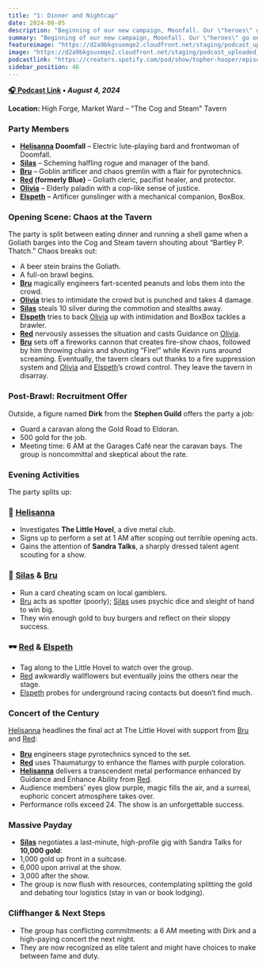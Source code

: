 ```yaml
---
title: "1: Dinner and Nightcap"
date: 2024-08-05
description: "Beginning of our new campaign, Moonfall. Our \"heroes\" go on a night out into the city of Highforge."
summary: "Beginning of our new campaign, Moonfall. Our \"heroes\" go on a night out into the city of Highforge."
featureimage: "https://d2a9bkgsuxmqe2.cloudfront.net/staging/podcast_uploaded_episode400/41448639/41448639-1722888138489-a7a4bde8e442a.jpg"
image: "https://d2a9bkgsuxmqe2.cloudfront.net/staging/podcast_uploaded_episode400/41448639/41448639-1722888138489-a7a4bde8e442a.jpg"
podcastlink: "https://creators.spotify.com/pod/show/topher-hooper/episodes/C4-E1-Dinner-and-Nightcap-e2mrnbk"
sidebar_position: 46
---
```


**[🎧 Podcast Link](https://creators.spotify.com/pod/show/topher-hooper/episodes/C4-E1-Dinner-and-Nightcap-e2mrnbk) • *August 4, 2024***

**Location:** High Forge, Market Ward – "The Cog and Steam" Tavern
### Party Members
- **[Helisanna](/player-characters/helisanna) Doomfall** – Electric lute-playing bard and frontwoman of Doomfall.
- **[Silas](/player-characters/silas)** – Scheming halfling rogue and manager of the band.
- **[Bru](/player-characters/bru)** – Goblin artificer and chaos gremlin with a flair for pyrotechnics.
- **[Red](/player-characters/red) (formerly Blue)** – Goliath cleric, pacifist healer, and protector.
- **[Olivia](/player-characters/olivia)** – Elderly paladin with a cop-like sense of justice.
- **[Elspeth](/player-characters/elspeth)** – Artificer gunslinger with a mechanical companion, BoxBox.
### Opening Scene: Chaos at the Tavern
The party is split between eating dinner and running a shell game when a Goliath barges into the Cog and Steam tavern shouting about “Bartley P. Thatch.” Chaos breaks out:
- A beer stein brains the Goliath.
- A full-on brawl begins.
- **[Bru](/player-characters/bru)** magically engineers fart-scented peanuts and lobs them into the crowd.
- **[Olivia](/player-characters/olivia)** tries to intimidate the crowd but is punched and takes 4 damage.
- **[Silas](/player-characters/silas)** steals 10 silver during the commotion and stealths away.
- **[Elspeth](/player-characters/elspeth)** tries to back [Olivia](/player-characters/olivia) up with intimidation and BoxBox tackles a brawler.
- **[Red](/player-characters/red)** nervously assesses the situation and casts Guidance on [Olivia](/player-characters/olivia).
- **[Bru](/player-characters/bru)** sets off a fireworks cannon that creates fire-show chaos, followed by him throwing chairs and shouting “Fire!” while Kevin runs around screaming.
Eventually, the tavern clears out thanks to a fire suppression system and [Olivia](/player-characters/olivia) and [Elspeth](/player-characters/elspeth)’s crowd control. They leave the tavern in disarray.
### Post-Brawl: Recruitment Offer
Outside, a figure named **Dirk** from the **Stephen Guild** offers the party a job:
- Guard a caravan along the Gold Road to Eldoran.
- 500 gold for the job.
- Meeting time: 6 AM at the Garages Café near the caravan bays.
The group is noncommittal and skeptical about the rate.
### Evening Activities
The party splits up:
### 🎸 [Helisanna](/player-characters/helisanna)
- Investigates **The Little Hovel**, a dive metal club.
- Signs up to perform a set at 1 AM after scoping out terrible opening acts.
- Gains the attention of **Sandra Talks**, a sharply dressed talent agent scouting for a show.
### 🎲 [Silas](/player-characters/silas) & [Bru](/player-characters/bru)
- Run a card cheating scam on local gamblers.
- [Bru](/player-characters/bru) acts as spotter (poorly); [Silas](/player-characters/silas) uses psychic dice and sleight of hand to win big.
- They win enough gold to buy burgers and reflect on their sloppy success.
### 🕶️ [Red](/player-characters/red) & [Elspeth](/player-characters/elspeth)
- Tag along to the Little Hovel to watch over the group.
- [Red](/player-characters/red) awkwardly wallflowers but eventually joins the others near the stage.
- [Elspeth](/player-characters/elspeth) probes for underground racing contacts but doesn’t find much.
### Concert of the Century
[Helisanna](/player-characters/helisanna) headlines the final act at The Little Hovel with support from [Bru](/player-characters/bru) and [Red](/player-characters/red):
- **[Bru](/player-characters/bru)** engineers stage pyrotechnics synced to the set.
- **[Red](/player-characters/red)** uses Thaumaturgy to enhance the flames with purple coloration.
- **[Helisanna](/player-characters/helisanna)** delivers a transcendent metal performance enhanced by Guidance and Enhance Ability from [Red](/player-characters/red).
- Audience members’ eyes glow purple, magic fills the air, and a surreal, euphoric concert atmosphere takes over.
- Performance rolls exceed 24. The show is an unforgettable success.
### Massive Payday
- **[Silas](/player-characters/silas)** negotiates a last-minute, high-profile gig with Sandra Talks for **10,000 gold**:
- 1,000 gold up front in a suitcase.
- 6,000 upon arrival at the show.
- 3,000 after the show.
- The group is now flush with resources, contemplating splitting the gold and debating tour logistics (stay in van or book lodging).
### Cliffhanger & Next Steps
- The group has conflicting commitments: a 6 AM meeting with Dirk and a high-paying concert the next night.
- They are now recognized as elite talent and might have choices to make between fame and duty.

